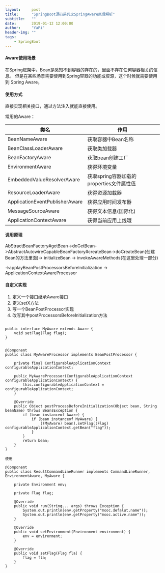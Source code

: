 ```yaml
---
layout:     post
title:      "SpringBoot源码系列之SpringAware原理解析"
subtitle:   ""
date:       2019-01-12 12:00:00
author:     "YaPi"
header-img: ""
tags:
    - SpringBoot
---
```


#### Aware使用场景

在Spring框架中，Bean是感知不到容器的存在的，里面不存在任何容器相关的信息。
但是在某些场景需要使用到Spring容器的功能或资源，这个时候就需要使用到
Spring Aware。

#### 使用方式

直接实现相关接口，通过方法注入就能直接使用。

常用的Aware：

类名 | 作用
---|---
BeanNameAware | 获取容器中Bean名称
BeanClassLoaderAware | 获取类加载器
BeanFactoryAware | 获取bean创建工厂
EnvironmentAware | 获得环境变量
EmbeddedValueResolverAware | 获取spring容器加载的properties文件属性值
ResourceLoaderAware | 获得资源加载器
ApplicationEventPublisherAware | 获得应用时间发布器
MessageSourceAware | 获得文本信息(国际化)
ApplicationContextAware | 获得当前应用上线哦


#### 调用原理

AbStractBeanFactory#getBean->doGetBean->AbstractAutowireCapableBeanFactory#createBean->doCreateBean(创建Bean的方法里面)-> initializeBean -> invokeAwareMethods(在这里处理一部分)

->applayBeanPostProcessorsBeforeInitialization -> ApplicationContextAwareProcessor



#### 自定义实现

1. 定义一个接口继承Aware接口
2. 定义setX方法
3. 写一个BeanPostProcessor实现
4. 改写其中postProcessorsBeforeInitialization方法


```

public interface MyAware extends Aware {
    void setFlag(Flag flag);
}


@Component
public class MyAwareProcessor implements BeanPostProcessor {

    private final ConfigurableApplicationContext configurableApplicationContext;

    public MyAwareProcessor(ConfigurableApplicationContext configurableApplicationContext) {
        this.configurableApplicationContext = configurableApplicationContext;
    }

    @Override
    public Object postProcessBeforeInitialization(Object bean, String beanName) throws BeansException {
        if (bean instanceof Aware) {
            if (bean instanceof MyAware) {
                ((MyAware) bean).setFlag((Flag) configurableApplicationContext.getBean("flag"));
            }
        }
        return bean;
    }
}

使用

@Component
public class ResultCommandLineRunner implements CommandLineRunner, EnvironmentAware, MyAware {

    private Environment env;

    private Flag flag;

    @Override
    public void run(String... args) throws Exception {
        System.out.println(env.getProperty("mooc.defalut.name"));
        System.out.println(env.getProperty("mooc.active.name"));
    }

    @Override
    public void setEnvironment(Environment environment) {
        env = environment;
    }

    @Override
    public void setFlag(Flag fla) {
        flag = fla;
    }
}

```